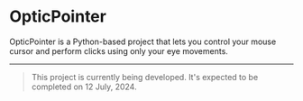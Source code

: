# OpticPointer
OpticPointer is a Python-based project that lets you control your mouse cursor and perform clicks using only your eye movements.

---
> This project is currently being developed. It's expected to be completed on 12 July, 2024.
